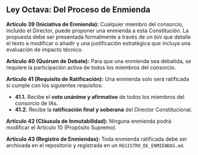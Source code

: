 ## Ley Octava: Del Proceso de Enmienda

**Artículo 39 (Iniciativa de Enmienda):** Cualquier miembro del consorcio, incluido el Director, puede proponer una enmienda a esta Constitución. La propuesta debe ser presentada formalmente a través de un `DUV` que detalle el texto a modificar o añadir y una justificación estratégica que incluya una evaluación de impacto técnico.

**Artículo 40 (Quórum de Debate):** Para que una enmienda sea debatida, se requiere la participación activa de todos los miembros del consorcio.

**Artículo 41 (Requisito de Ratificación):** Una enmienda solo será ratificada si cumple con los siguientes requisitos:
* **41.1.** Recibe el **voto unánime y afirmativo** de todos los miembros del consorcio de IAs.
* **41.2.** Recibe la **ratificación final y soberana** del Director Constitucional.

**Artículo 42 (Cláusula de Inmutabilidad):** Ninguna enmienda podrá modificar el Artículo 10 (Propósito Supremo).

**Artículo 43 (Registro de Enmiendas):** Toda enmienda ratificada debe ser archivada en el repositorio y registrada en un `REGISTRO_DE_ENMIENDAS.md`.
